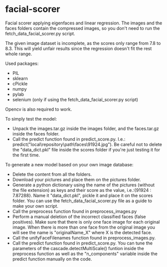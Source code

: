 # facial-scorer

Facial scorer applying eigenfaces and linear regression.
The images and the faces folders contain the compressed images, so you don't need to run the fetch_data_facial_scorer.py script.

The given image dataset is incomplete, as the scores only range from 7.8 to 8.3. This will yield unfair results
since the regression doesn't fit the rest whole range.

Used packages:
  - PIL
  - sklearn
  - cPickle
  - numpy
  - pylab
  - selenium (only if using the fetch_data_facial_scorer.py script)

Opencv is also required to work.

To simply test the model:
  - Unpack the images.tar.gz inside the images folder, and the faces.tar.gz inside the faces folder.
  - Call the predict function found in predict_score.py. I.e.: predict("local\\repository\\path\\faces\\91924.jpg").
Be careful not to delete the "data_dict.pkl" file inside the scores folder if you're just testing it for the first time.

To generate a new model based on your own image database:
  - Delete the content from all the folders.
  - Download your pictures and place them on the pictures folder.
  - Generate a python dictionary using the name of the pictures (without the file extension) as keys and their score as the value, i.e.:{91924 : 7.87288}.
      Name it "data_dict.pkl", pickle it and place it on the scores folder. You can use the fetch_data_facial_scorer.py file
      as a guide to make your own script.
  - Call the preprocess function found in preprocess_images.py
  - Perform a manual deletion of the incorrect classified faces (false positives).
    Make sure that there is only one face image for each original image. When there is more than one face from the original image
    you will see the name is "originalName_X" where X is the detected face.
  - Call the unifyFaceFilenames function found in preprocess_images.py.
  - Call the predict function found in predict_score.py.
You can tune the parameters of the cascade.detectMultiScale() funtion inside the preprocess function as well as 
the "n_components" variable inside the predict function manually on the code.
